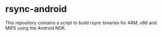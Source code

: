 # rsync-android

This repository contains a script to build rsync binaries for ARM, x86 and MIPS using the Android NDK.

